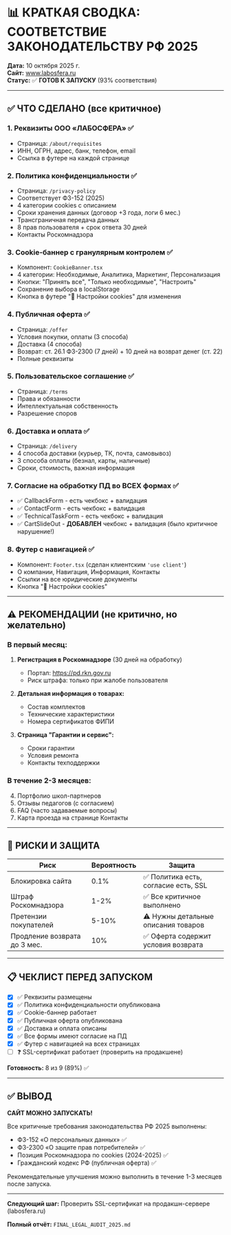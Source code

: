 # 📊 КРАТКАЯ СВОДКА: СООТВЕТСТВИЕ ЗАКОНОДАТЕЛЬСТВУ РФ 2025

**Дата:** 10 октября 2025 г.  
**Сайт:** www.labosfera.ru  
**Статус:** ✅ **ГОТОВ К ЗАПУСКУ** (93% соответствия)

---

## ✅ ЧТО СДЕЛАНО (все критичное)

### 1. **Реквизиты ООО «ЛАБОСФЕРА»** ✅
- Страница: `/about/requisites`
- ИНН, ОГРН, адрес, банк, телефон, email
- Ссылка в футере на каждой странице

### 2. **Политика конфиденциальности** ✅  
- Страница: `/privacy-policy`
- Соответствует ФЗ-152 (2025)
- 4 категории cookies с описанием
- Сроки хранения данных (договор +3 года, логи 6 мес.)
- Трансграничная передача данных
- 8 прав пользователя + срок ответа 30 дней
- Контакты Роскомнадзора

### 3. **Cookie-баннер с гранулярным контролем** ✅
- Компонент: `CookieBanner.tsx`
- 4 категории: Необходимые, Аналитика, Маркетинг, Персонализация
- Кнопки: "Принять все", "Только необходимые", "Настроить"
- Сохранение выбора в localStorage
- Кнопка в футере "🍪 Настройки cookies" для изменения

### 4. **Публичная оферта** ✅
- Страница: `/offer`
- Условия покупки, оплаты (3 способа)
- Доставка (4 способа)
- Возврат: ст. 26.1 ФЗ-2300 (7 дней) + 10 дней на возврат денег (ст. 22)
- Полные реквизиты

### 5. **Пользовательское соглашение** ✅
- Страница: `/terms`
- Права и обязанности
- Интеллектуальная собственность
- Разрешение споров

### 6. **Доставка и оплата** ✅
- Страница: `/delivery`
- 4 способа доставки (курьер, ТК, почта, самовывоз)
- 3 способа оплаты (безнал, карты, наличные)
- Сроки, стоимость, важная информация

### 7. **Согласие на обработку ПД во ВСЕХ формах** ✅
- ✅ CallbackForm - есть чекбокс + валидация
- ✅ ContactForm - есть чекбокс + валидация
- ✅ TechnicalTaskForm - есть чекбокс + валидация
- ✅ CartSlideOut - **ДОБАВЛЕН** чекбокс + валидация (было критичное нарушение!)

### 8. **Футер с навигацией** ✅
- Компонент: `Footer.tsx` (сделан клиентским `'use client'`)
- О компании, Навигация, Информация, Контакты
- Ссылки на все юридические документы
- Кнопка "🍪 Настройки cookies"

---

## ⚠️ РЕКОМЕНДАЦИИ (не критично, но желательно)

### В первый месяц:
1. **Регистрация в Роскомнадзоре** (30 дней на обработку)
   - Портал: https://pd.rkn.gov.ru
   - Риск штрафа: только при жалобе пользователя
   
2. **Детальная информация о товарах:**
   - Состав комплектов
   - Технические характеристики
   - Номера сертификатов ФИПИ
   
3. **Страница "Гарантии и сервис":**
   - Сроки гарантии
   - Условия ремонта
   - Контакты техподдержки

### В течение 2-3 месяцев:
4. Портфолио школ-партнеров
5. Отзывы педагогов (с согласием)
6. FAQ (часто задаваемые вопросы)
7. Карта проезда на странице Контакты

---

## 🚨 РИСКИ И ЗАЩИТА

| Риск | Вероятность | Защита |
|------|-------------|--------|
| Блокировка сайта | 0.1% | ✅ Политика есть, согласие есть, SSL |
| Штраф Роскомнадзора | 1-2% | ✅ Все критичное выполнено |
| Претензии покупателей | 5-10% | ⚠️ Нужны детальные описания товаров |
| Продление возврата до 3 мес. | 10% | ✅ Оферта содержит условия возврата |

---

## 📋 ЧЕКЛИСТ ПЕРЕД ЗАПУСКОМ

- [x] ✅ Реквизиты размещены
- [x] ✅ Политика конфиденциальности опубликована
- [x] ✅ Cookie-баннер работает
- [x] ✅ Публичная оферта опубликована
- [x] ✅ Доставка и оплата описаны
- [x] ✅ Все формы имеют согласие на ПД
- [x] ✅ Футер с навигацией на всех страницах
- [ ] ❓ SSL-сертификат работает (проверить на продакшене)

**Готовность:** 8 из 9 (89%) ✅

---

## ✅ ВЫВОД

**САЙТ МОЖНО ЗАПУСКАТЬ!**

Все критичные требования законодательства РФ 2025 выполнены:
- ФЗ-152 «О персональных данных» ✅
- ФЗ-2300 «О защите прав потребителей» ✅
- Позиция Роскомнадзора по cookies (2024-2025) ✅
- Гражданский кодекс РФ (публичная оферта) ✅

Рекомендательные улучшения можно выполнить в течение 1-3 месяцев после запуска.

---

**Следующий шаг:** Проверить SSL-сертификат на продакшн-сервере (labosfera.ru)

**Полный отчёт:** `FINAL_LEGAL_AUDIT_2025.md`
